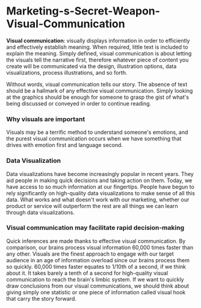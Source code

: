 # Marketing-s-Secret-Weapon-Visual-Communication

**Visual communication**: visually displays information in order to efficiently and effectively establish meaning. When required, little text is included to explain the meaning. Simply defined, visual communication is about letting the visuals tell the narrative first, therefore whatever piece of content you create will be communicated via the design, illustration options, data visualizations, process illustrations, and so forth. 

Without words, visual communication tells our story. The absence of text should be a hallmark of any effective visual communication. Simply looking at the graphics should be enough for someone to grasp the gist of what's being discussed or conveyed in order to continue reading.

### Why visuals are important 

Visuals may be a terrific method to understand someone's emotions, and the purest visual communication occurs when we have something that drives with emotion first and language second.

### Data Visualization 

 Data visualizations have become increasingly popular in recent years. They aid people in making quick decisions and taking action on them. Today, we have access to so much information at our fingertips. People have begun to rely significantly on high-quality data visualizations to make sense of all this data. What works and what doesn't work with our marketing, whether our product or service will outperform the rest are all things we can learn through data visualizations.
 
### Visual communication may facilitate rapid decision-making 

Quick inferences are made thanks to effective visual communication. By comparison, our brains process visual information 60,000 times faster than any other. Visuals are the finest approach to engage with our target audience in an age of information overload since our brains process them so quickly. 60,000 times faster equates to 1/10th of a second, if we think about it. It takes barely a tenth of a second for high-quality visual communication to reach the brain's limbic system. If we want to quickly draw conclusions from our visual communications, we should think about giving simply one statistic or one piece of information called visual hook that carry the story forward. 
